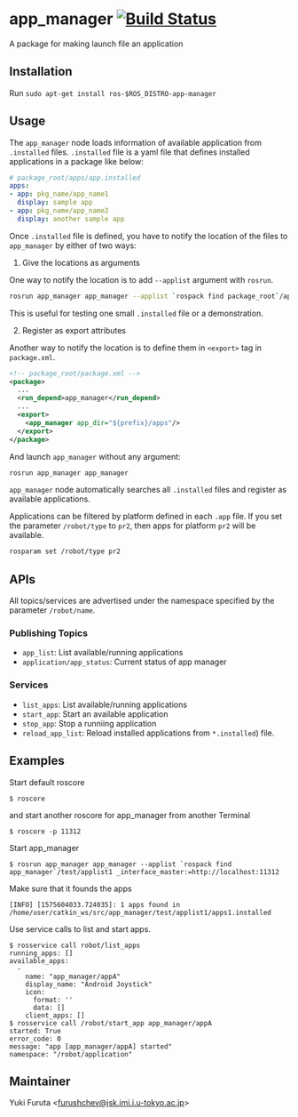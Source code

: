 app_manager [![Build Status](https://travis-ci.com/PR2/app_manager.svg?branch=kinetic-devel)](https://travis-ci.org/PR2/app_manager)
====================================================================================================================================

A package for making launch file an application

## Installation

Run `sudo apt-get install ros-$ROS_DISTRO-app-manager`

## Usage

The `app_manager` node loads information of available application from `.installed` files.
`.installed` file is a yaml file that defines installed applications in a package like below:

```yaml
# package_root/apps/app.installed
apps:
- app: pkg_name/app_name1
  display: sample app
- app: pkg_name/app_name2
  display: another sample app
```

Once `.installed` file is defined, you have to notify the location of the files to `app_manager` by either of two ways:

1. Give the locations as arguments

One way to notify the location is to add `--applist` argument with `rosrun`.

```bash
rosrun app_manager app_manager --applist `rospack find package_root`/apps
```

This is useful for testing one small `.installed` file or a demonstration.

2. Register as export attributes

Another way to notify the location is to define them in `<export>` tag in `package.xml`.

```xml
<!-- package_root/package.xml -->
<package>
  ...
  <run_depend>app_manager</run_depend>
  ...
  <export>
    <app_manager app_dir="${prefix}/apps"/>
  </export>
</package>
```

And launch `app_manager` without any argument:

```bash
rosrun app_manager app_manager
```

`app_manager` node automatically searches all `.installed` files and register as available applications.

Applications can be filtered by platform defined in each `.app` file.
If you set the parameter `/robot/type` to `pr2`, then apps for platform `pr2` will be available.

```bash
rosparam set /robot/type pr2
```


## APIs

All topics/services are advertised under the namespace specified by the parameter `/robot/name`.

### Publishing Topics

- `app_list`: List available/running applications
- `application/app_status`: Current status of app manager

### Services

- `list_apps`: List available/running applications
- `start_app`: Start an available application
- `stop_app`: Stop a runniing application
- `reload_app_list`: Reload installed applications from `*.installed`) file.


## Examples

Start default roscore
```
$ roscore

```

and start another roscore for app_manager from another Terminal

```
$ roscore -p 11312
```

Start app_manager
```
$ rosrun app_manager app_manager --applist `rospack find app_manager`/test/applist1 _interface_master:=http://localhost:11312
```
Make sure that it founds the apps
```
[INFO] [1575604033.724035]: 1 apps found in /home/user/catkin_ws/src/app_manager/test/applist1/apps1.installed
```

Use service calls to list and start apps.
```
$ rosservice call robot/list_apps
running_apps: []
available_apps:
  -
    name: "app_manager/appA"
    display_name: "Android Joystick"
    icon:
      format: ''
      data: []
    client_apps: []
$ rosservice call /robot/start_app app_manager/appA
started: True
error_code: 0
message: "app [app_manager/appA] started"
namespace: "/robot/application"
```


## Maintainer

Yuki Furuta <<furushchev@jsk.imi.i.u-tokyo.ac.jp>>
